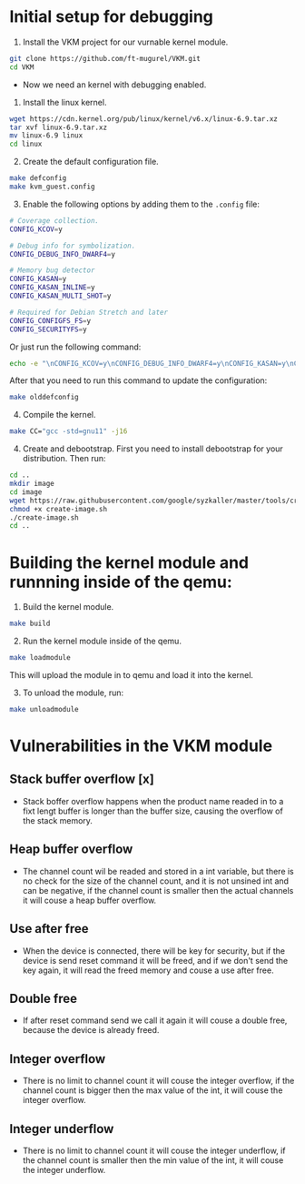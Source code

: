 # Initial setup for debugging

1. Install the VKM project for our vurnable kernel module.
``` bash
git clone https://github.com/ft-mugurel/VKM.git
cd VKM
```

- Now we need an kernel with debugging enabled.

1. Install the linux kernel.
``` bash
wget https://cdn.kernel.org/pub/linux/kernel/v6.x/linux-6.9.tar.xz
tar xvf linux-6.9.tar.xz
mv linux-6.9 linux
cd linux
```

2. Create the default configuration file.
``` bash 
make defconfig
make kvm_guest.config
```

3. Enable the following options by adding them to the `.config` file:
``` bash
# Coverage collection.
CONFIG_KCOV=y

# Debug info for symbolization.
CONFIG_DEBUG_INFO_DWARF4=y

# Memory bug detector
CONFIG_KASAN=y
CONFIG_KASAN_INLINE=y
CONFIG_KASAN_MULTI_SHOT=y

# Required for Debian Stretch and later
CONFIG_CONFIGFS_FS=y
CONFIG_SECURITYFS=y
```

Or just run the following command:
``` bash
echo -e "\nCONFIG_KCOV=y\nCONFIG_DEBUG_INFO_DWARF4=y\nCONFIG_KASAN=y\nCONFIG_KASAN_INLINE=y\nCONFIG_KASAN_MULTI_SHOT=y\nCONFIG_CONFIGFS_FS=y\nCONFIG_SECURITYFS=y" >> .config
```

After that you need to run this command to update the configuration:
``` bash
make olddefconfig
```

4. Compile the kernel.
``` bash
make CC="gcc -std=gnu11" -j16
```

4. Create and debootstrap. First you need to install debootstrap for your distribution. Then run:
``` bash
cd ..
mkdir image
cd image
wget https://raw.githubusercontent.com/google/syzkaller/master/tools/create-image.sh -O create-image.sh
chmod +x create-image.sh
./create-image.sh
cd ..
```

# Building the kernel module and runnning inside of the qemu:
1. Build the kernel module.
``` bash
make build
```
2. Run the kernel module inside of the qemu.
``` bash
make loadmodule
```
This will upload the module in to qemu and load it into the kernel.

3. To unload the module, run:
``` bash
make unloadmodule
```

# Vulnerabilities in the VKM module
## Stack buffer overflow [x]
- Stack boffer overflow happens when the product name readed in to a fixt lengt buffer is longer than the buffer size, causing the overflow of the stack memory.
## Heap buffer overflow
- The channel count wil be readed and stored in a int variable, but there is no check for the size of the channel count, and it is not unsined int and can be negative, if the channel count is smaller then the actual channels it will couse a heap buffer overflow.
## Use after free
- When the device is connected, there will be key for security, but if the device is send reset command it will be freed, and if we don't send the key again, it will read the freed memory and couse a use after free.
## Double free
- If after reset command send we call it again it will couse a double free, because the device is already freed.
## Integer overflow
- There is no limit to channel count it will couse the integer overflow, if the channel count is bigger then the max value of the int, it will couse the integer overflow.
## Integer underflow
- There is no limit to channel count it will couse the integer underflow, if the channel count is smaller then the min value of the int, it will couse the integer underflow.

